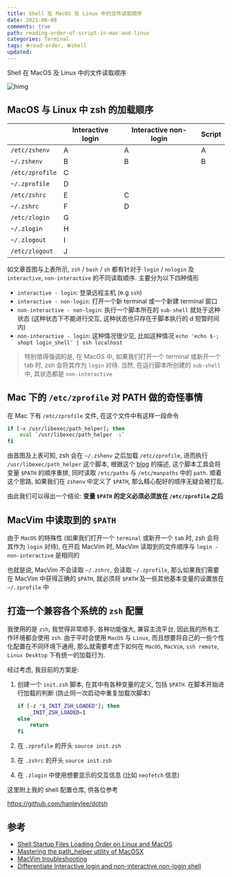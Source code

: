 ```yaml
---
title: Shell 在 MacOS 及 Linux 中的文件读取顺序
date: 2021-06-08
comments: true
path: reading-order-of-script-in-mac-and-linux
categories: Terminal
tags: ⦿read-order, ⦿shell
updated:
---
```


Shell 在 MacOS 及 Linux 中的文件读取顺序

![himg](https://a.hanleylee.com/HKMS/2021-05-31-18-32-43.jpg?x-oss-process=style/WaMa)

<!-- more -->

## MacOS 与 Linux 中 zsh 的加载顺序

|                 | Interactive login | Interactive non-login | Script |
|-----------------|-------------------|-----------------------|--------|
| `/etc/zshenv`   | A                 | A                     | A      |
| `~/.zshenv`     | B                 | B                     | B      |
| `/etc/zprofile` | C                 |                       |        |
| `~/.zprofile`   | D                 |                       |        |
| `/etc/zshrc`    | E                 | C                     |        |
| `~/.zshrc`      | F                 | D                     |        |
| `/etc/zlogin`   | G                 |                       |        |
| `~/.zlogin`     | H                 |                       |        |
| `~/.zlogout`    | I                 |                       |        |
| `/etc/zlogout`  | J                 |                       |        |

如文章首图与上表所示, `zsh` / `bash` / `sh` 都有针对于 `login` / `nologin` 及 `interactive`, `non-interactive` 的不同读取顺序. 主要分为以下四种情形

- `interactive - login`: 登录远程主机 (e.g `ssh`)
- `interactive - non-login`: 打开一个新 terminal 或一个新建 terminal 窗口
- `non-interactive - non-login`: 执行一个脚本所在的 `sub-shell` 就处于这种状态 (这种状态下不能进行交互, 这种状态也只存在于脚本执行的 d 短暂时间内)
- `non-interactive - login`: 这种情况很少见, 比如这种情况 `echo 'echo $-; shopt login_shell' | ssh localhost`

> 特别值得强调的是, 在 MacOS 中, 如果我们打开一个 terminal 或新开一个 tab 时, zsh 会将其作为 `login` 对待. 当然, 在运行脚本所创建的 `sub-shell` 中, 其状态都是 `non-interactive`

## Mac 下的 `/etc/zprofile` 对 PATH 做的奇怪事情

在 Mac 下有 `/etc/zprofile` 文件, 在这个文件中有这样一段命令

```zsh
if [-x /usr/libexec/path_helper]; then
    eval `/usr/libexec/path_helper -s`
fi
```

由首图及上表可知, zsh 会在 `~/.zshenv` 之后加载 `/etc/zprofile`, 进而执行 `/usr/libexec/path_helper` 这个脚本, 根据这个 [blog](https://www.softec.lu/site/DevelopersCorner/MasteringThePathHelper) 的描述, 这个脚本工具会将变量 `$PATH` 的顺序重排, 同时读取 `/etc/paths` 与 `/etc/manpaths` 中的 `path`. 顺着这个思路, 如果我们在 `zshenv` 中定义了 `$PATH`, 那么精心配好的顺序无疑会被打乱.

由此我们可以得出一个结论: **变量 `$PATH` 的定义必须必须放在 `/etc/zprofile` 之后**

## MacVim 中读取到的 `$PATH`

由于 `MacOS` 的特殊性 (如果我们打开一个 `terminal` 或新开一个 `tab` 时, zsh 会将其作为 `login` 对待), 在开启 MacVim 时, MacVim 读取到的文件顺序与 `login - non-interactive` 是相同的

也就是说, MacVim 不会读取 `~/.zshrc`, 会读取 `~/.zprofile`, 那么如果我们需要在 MacVim 中获得正确的 `$PATH`, 就必须将 `$PATH` 及一些其他基本变量的设置放在 `~/.zprofile` 中

## 打造一个兼容各个系统的 `zsh` 配置

我使用的是 `zsh`, 我觉得非常顺手, 各种功能强大, 兼容主流平台, 因此我的所有工作环境都会使用 `zsh`. 由于平时会使用 `MacOS` 与 `Linux`, 而且想要将自己的一些个性化配置在不同环境下通用, 那么就需要考虑下如何在 `MacOS`, `MacVim`, `ssh remote`, `Linux Desktop` 下有统一的加载行为.

经过考虑, 我目前的方案是:

1. 创建一个 `init.zsh` 脚本, 在其中有各种变量的定义, 包括 `$PATH`. 在脚本开始进行加载的判断 (防止同一次启动中重复加载次脚本)

    ```sh
    if [-z "$_INIT_ZSH_LOADED"]; then
        _INIT_ZSH_LOADED=1
    else
        return
    fi
    ```

2. 在 `.zprofile` 的开头 `source init.zsh`
3. 在 `.zshrc` 的开头 `source init.zsh`
4. 在 `.zlogin` 中使用想要显示的交互信息 (比如 `neofetch` 信息)

这里附上我的 shell 配置仓库, 供各位参考

<https://github.com/hanleylee/dotsh>

## 参考

- [Shell Startup Files Loading Order on Linux and MacOS](https://www.erikstockmeier.com/blog/12-5-2019-shell-startup-scripts)
- [Mastering the path_helper utility of MacOSX](https://www.softec.lu/site/DevelopersCorner/MasteringThePathHelper)
- [MacVim troubleshooting](https://www.softec.lu/site/DevelopersCorner/MasteringThePathHelper)
- [Differentiate Interactive login and non-interactive non-login shell](https://askubuntu.com/questions/879364/differentiate-interactive-login-and-non-interactive-non-login-shell)
